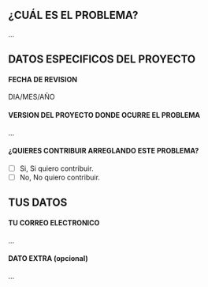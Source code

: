 ## ¿CUÁL ES EL PROBLEMA?
...

## DATOS ESPECIFICOS DEL PROYECTO
#### FECHA DE REVISION 
DIA/MES/AÑO <!-- Coloca la fecha en la que realizaste esta solicitud -->
#### VERSION DEL PROYECTO DONDE OCURRE EL PROBLEMA 
...<!-- Sustituir este mensaje por la Version; solo Numero. -->

#### ¿QUIERES CONTRIBUIR ARREGLANDO ESTE PROBLEMA?
- [ ] Si, Si quiero contribuir. <!-- Se te asignara como contribuidor al proyecto -->
- [ ] No, No quiero contribuir.

## TUS DATOS
#### TU CORREO ELECTRONICO
...
#### DATO EXTRA (opcional)
...

